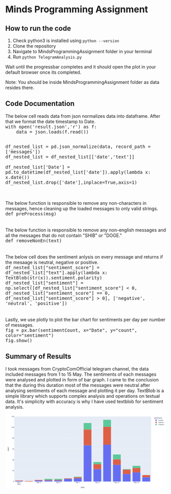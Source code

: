 # Minds Programming Assignment
<h2>How to run the code</h2>

1. Check python3 is installed using ```python --version```
2. Clone the repository
3. Navigate to MindsProgrammingAssignment folder in your terminal
4. Run ```python TelegramAnalysis.py```

Wait until the progressbar completes and it should open the plot in your default browser once its completed.

Note: You should be inside MindsProgrammingAssignment folder as data resides there.
<h2>Code Documentation</h2>
The below cell reads data from json normalizes data into dataframe. After that we format the date timestamp to Date.
<br>

<kbd>
 <div>
with open('result.json','r') as f:<br>
&emsp;&emsp;&emsp;&emsp;data = json.loads(f.read())<br><br>
   
df_nested_list = pd.json_normalize(data, record_path =['messages'])<br>
df_nested_list = df_nested_list[['date','text']]
<br><br>
df_nested_list['Date'] = pd.to_datetime(df_nested_list['date']).apply(lambda x: x.date())<br>
df_nested_list.drop(['date'],inplace=True,axis=1)
</div>
</kbd>
<br><br>
The below function is responsible to remove any non-characters in messages, hence cleaning up the loaded messages to only valid strings.
<br>

<kbd>
 <div>
def preProcess(msg)
</div>
</kbd>
<br><br>
The below function is responsible to remove any non-english messages and all the messages that do not contain "SHIB" or "DOGE."
<br>

<kbd>
 <div>
def removeNonEn(text)
</div>
</kbd>
<br><br>
The below cell does the sentiment anlysis on every message and returns if the mesaage is neutral, negative or positive.
<br>

<kbd>
 <div>
df_nested_list["sentiment_score"] = df_nested_list["text"].apply(lambda x: TextBlob(str(x)).sentiment.polarity)<br>
df_nested_list["sentiment"] = np.select([df_nested_list["sentiment_score"] < 0, df_nested_list["sentiment_score"] == 0, df_nested_list["sentiment_score"] > 0],
                           ['negative', 'neutral', 'positive'])
</div>
</kbd>
<br><br>
Lastly, we use plotly to plot the bar chart for sentiments per day per number of messages.
<br>

<kbd>
 <div>
fig = px.bar(sentimentCount, x="Date", y="count", color="sentiment")<br>
fig.show()
</div>
</kbd>





<h2>Summary of Results</h2>
I took messages from CryptoComOfficial telegram channel, the data included messages from 1 to 15 May. The sentiments of each messages were analysed and plotted in form of bar graph. I came to the conclusion that the during this duration most of the messages were neutral after analysing sentiments of each message and plotting it per day.
TextBlob is a simple library which supports complex analysis and operations on textual data. It's simplicity with accuracy is why I have used textblob for sentiment analysis.

<img src="Plot.png">
